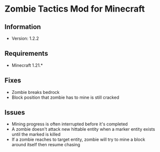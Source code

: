 # Zombie Tactics Mod for Minecraft
## Information
- Version: 1.2.2
## Requirements
- Minecraft 1.21.*

## Fixes
- Zombie breaks bedrock
- Block position that zombie has to mine is still cracked 

## Issues
- Mining progress is often interrupted before it's completed
- A zombie doesn't attack new hittable entity when a marker entity exists until the marked is killed
- If a zombie reaches to target entity, zombie will try to mine a block around itself then resume chasing